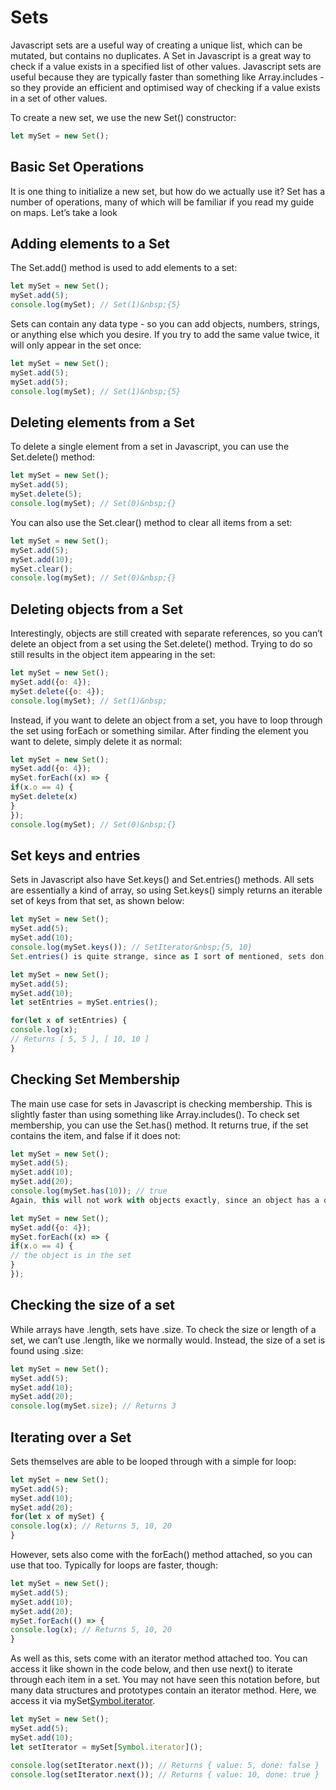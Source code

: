 # Sets

Javascript sets are a useful way of creating a unique list, which can be mutated, but contains no duplicates. A Set in Javascript is a great way to check if a value exists in a specified list of other values. Javascript sets are useful because they are typically faster than something like Array.includes - so they provide an efficient and optimised way of checking if a value exists in a set of other values.

To create a new set, we use the new Set() constructor:

```Javascript
let mySet = new Set();
```

## Basic Set Operations
It is one thing to initialize a new set, but how do we actually use it? Set has a number of operations, many of which will be familiar if you read my guide on maps. Let’s take a look

## Adding elements to a Set
The Set.add() method is used to add elements to a set:

```Javascript
let mySet = new Set();
mySet.add(5);
console.log(mySet); // Set(1)&nbsp;{5}
```

Sets can contain any data type - so you can add objects, numbers, strings, or anything else which you desire. If you try to add the same value twice, it will only appear in the set once:

```Javascript
let mySet = new Set();
mySet.add(5);
mySet.add(5);
console.log(mySet); // Set(1)&nbsp;{5}
```

## Deleting elements from a Set
To delete a single element from a set in Javascript, you can use the Set.delete() method:

```Javascript
let mySet = new Set();
mySet.add(5);
mySet.delete(5);
console.log(mySet); // Set(0)&nbsp;{}
```

You can also use the Set.clear() method to clear all items from a set:

```Javascript
let mySet = new Set();
mySet.add(5);
mySet.add(10);
mySet.clear();
console.log(mySet); // Set(0)&nbsp;{}
```
## Deleting objects from a Set
Interestingly, objects are still created with separate references, so you can’t delete an object from a set using the Set.delete() method. Trying to do so still results in the object item appearing in the set:

```Javascript
let mySet = new Set();
mySet.add({o: 4});
mySet.delete({o: 4});
console.log(mySet); // Set(1)&nbsp;
```

Instead, if you want to delete an object from a set, you have to loop through the set using forEach or something similar. After finding the element you want to delete, simply delete it as normal:

```Javascript
let mySet = new Set();
mySet.add({o: 4});
mySet.forEach((x) => {
if(x.o == 4) {
mySet.delete(x)
}
});
console.log(mySet); // Set(0)&nbsp;{}
```

## Set keys and entries
Sets in Javascript also have Set.keys() and Set.entries() methods. All sets are essentially a kind of array, so using Set.keys() simply returns an iterable set of keys from that set, as shown below:

```Javascript
let mySet = new Set();
mySet.add(5);
mySet.add(10);
console.log(mySet.keys()); // SetIterator&nbsp;{5, 10}
Set.entries() is quite strange, since as I sort of mentioned, sets don’t really have keys. In Javascript, typically an entries() method returns the key value pairs from a data structure in an array format, like [key, value]. Since sets don’t have keys, Set.entries() just returns the same value for both key and value. The main reason this method exists is to provide consistency with the Map data type:

let mySet = new Set();
mySet.add(5);
mySet.add(10);
let setEntries = mySet.entries();

for(let x of setEntries) {
console.log(x);
// Returns [ 5, 5 ], [ 10, 10 ]
}

```


## Checking Set Membership

The main use case for sets in Javascript is checking membership. This is slightly faster than using something like Array.includes(). To check set membership, you can use the Set.has() method. It returns true, if the set contains the item, and false if it does not:

```Javascript
let mySet = new Set();
mySet.add(5);
mySet.add(10);
mySet.add(20);
console.log(mySet.has(10)); // true
Again, this will not work with objects exactly, since an object has a different reference when checked using has. As such, to check if an object is within a set, you must loop through it and check some value within the object:

let mySet = new Set();
mySet.add({o: 4});
mySet.forEach((x) => {
if(x.o == 4) {
// the object is in the set
}
});
```

## Checking the size of a set
While arrays have .length, sets have .size. To check the size or length of a set, we can’t use .length, like we normally would. Instead, the size of a set is found using .size:

```Javascript
let mySet = new Set();
mySet.add(5);
mySet.add(10);
mySet.add(20);
console.log(mySet.size); // Returns 3
```

## Iterating over a Set

Sets themselves are able to be looped through with a simple for loop:

```Javascript
let mySet = new Set();
mySet.add(5);
mySet.add(10);
mySet.add(20);
for(let x of mySet) {
console.log(x); // Returns 5, 10, 20
}
```

However, sets also come with the forEach() method attached, so you can use that too. Typically for loops are faster, though:

```Javascript
let mySet = new Set();
mySet.add(5);
mySet.add(10);
mySet.add(20);
mySet.forEach(() => {
console.log(x); // Returns 5, 10, 20
}
```
As well as this, sets come with an iterator method attached too. You can access it like shown in the code below, 
and then use next() to iterate through each item in a set.
You may not have seen this notation before, but many data
structures and prototypes contain an iterator method. Here, we access it via mySet[Symbol.iterator]().

```Javascript
let mySet = new Set();
mySet.add(5);
mySet.add(10);
let setIterator = mySet[Symbol.iterator]();

console.log(setIterator.next()); // Returns { value: 5, done: false }
console.log(setIterator.next()); // Returns { value: 10, done: true }

```